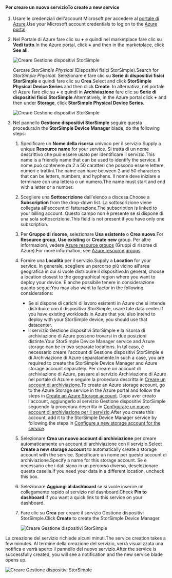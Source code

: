 <!--author=alkohli last changed:02/10/2017-->


#### <a name="to-create-a-new-service"></a><span data-ttu-id="9e263-101">Per creare un nuovo servizio</span><span class="sxs-lookup"><span data-stu-id="9e263-101">To create a new service</span></span>

1. <span data-ttu-id="9e263-102">Usare le credenziali dell'account Microsoft per accedere al [portale di Azure](https://portal.azure.com/).</span><span class="sxs-lookup"><span data-stu-id="9e263-102">Use your Microsoft account credentials to log on to the [Azure portal](https://portal.azure.com/).</span></span>

2. <span data-ttu-id="9e263-103">Nel Portale di Azure fare clic su **+** e quindi nel marketplace fare clic su **Vedi tutto**.</span><span class="sxs-lookup"><span data-stu-id="9e263-103">In the Azure portal, click **+** and then in the marketplace, click **See all**.</span></span>

    ![Creare Gestione dispositivi StorSimple](./media/storsimple-8000-create-new-service/createssdevman1.png)

    <span data-ttu-id="9e263-105">Cercare _StorSimple Physical_ (Dispositivi fisici StorSimple).</span><span class="sxs-lookup"><span data-stu-id="9e263-105">Search for _StorSimple Physical_.</span></span> <span data-ttu-id="9e263-106">Selezionare e fare clic su **Serie di dispositivi fisici StorSimple** e quindi fare clic su **Crea**.</span><span class="sxs-lookup"><span data-stu-id="9e263-106">Select and click **StorSimple Physical Device Series** and then click **Create**.</span></span> <span data-ttu-id="9e263-107">In alternativa, nel portale di Azure fare clic su **+** e quindi in **Archiviazione** fare clic su **Serie di dispositivi fisici StorSimple**.</span><span class="sxs-lookup"><span data-stu-id="9e263-107">Alternatively, in the Azure portal click **+** and then under **Storage**, click **StorSimple Physical Device Series**.</span></span>

    ![Creare Gestione dispositivi StorSimple](./media/storsimple-8000-create-new-service/createssdevman11.png)

3. <span data-ttu-id="9e263-109">Nel pannello **Gestione dispositivi StorSimple** seguire questa procedura:</span><span class="sxs-lookup"><span data-stu-id="9e263-109">In the **StorSimple Device Manager** blade, do the following steps:</span></span>
   
   1. <span data-ttu-id="9e263-110">Specificare un **Nome della risorsa** univoco per il servizio.</span><span class="sxs-lookup"><span data-stu-id="9e263-110">Supply a unique **Resource name** for your service.</span></span> <span data-ttu-id="9e263-111">Si tratta di un nome descrittivo che può essere usato per identificare il servizio.</span><span class="sxs-lookup"><span data-stu-id="9e263-111">This name is a friendly name that can be used to identify the service.</span></span> <span data-ttu-id="9e263-112">Il nome può contenere da 2 a 50 caratteri che possono essere lettere, numeri e trattini.</span><span class="sxs-lookup"><span data-stu-id="9e263-112">The name can have between 2 and 50 characters that can be letters, numbers, and hyphens.</span></span> <span data-ttu-id="9e263-113">Il nome deve iniziare e terminare con una lettera o un numero.</span><span class="sxs-lookup"><span data-stu-id="9e263-113">The name must start and end with a letter or a number.</span></span>

   2. <span data-ttu-id="9e263-114">Scegliere una **Sottoscrizione** dall'elenco a discesa.</span><span class="sxs-lookup"><span data-stu-id="9e263-114">Choose a **Subscription** from the drop-down list.</span></span> <span data-ttu-id="9e263-115">La sottoscrizione viene collegata all'account di fatturazione.</span><span class="sxs-lookup"><span data-stu-id="9e263-115">The subscription is linked to your billing account.</span></span> <span data-ttu-id="9e263-116">Questo campo non è presente se si dispone di una sola sottoscrizione.</span><span class="sxs-lookup"><span data-stu-id="9e263-116">This field is not present if you have only one subscription.</span></span>

   3. <span data-ttu-id="9e263-117">Per **Gruppo di risorse**, selezionare **Usa esistente** o **Crea nuovo**.</span><span class="sxs-lookup"><span data-stu-id="9e263-117">For **Resource group**, **Use existing** or **Create new** group.</span></span> <span data-ttu-id="9e263-118">Per altre informazioni, vedere [Azure resource groups](https://azure.microsoft.com/documentation/articles/virtual-machines-windows-infrastructure-resource-groups-guidelines/) (Gruppi di risorse di Azure).</span><span class="sxs-lookup"><span data-stu-id="9e263-118">For more information, see [Azure resource groups](https://azure.microsoft.com/documentation/articles/virtual-machines-windows-infrastructure-resource-groups-guidelines/).</span></span>
   
   4. <span data-ttu-id="9e263-119">Fornire una **Località** per il servizio.</span><span class="sxs-lookup"><span data-stu-id="9e263-119">Supply a **Location** for your service.</span></span> <span data-ttu-id="9e263-120">In generale, scegliere un percorso più vicino all'area geografica in cui si vuole distribuire il dispositivo.</span><span class="sxs-lookup"><span data-stu-id="9e263-120">In general, choose a location closest to the geographical region where you want to deploy your device.</span></span> <span data-ttu-id="9e263-121">È anche possibile tenere in considerazione quanto segue:</span><span class="sxs-lookup"><span data-stu-id="9e263-121">You may also want to factor in the following considerations:</span></span> 
      
      * <span data-ttu-id="9e263-122">Se si dispone di carichi di lavoro esistenti in Azure che si intende distribuire con il dispositivo StorSimple, usare tale data center.</span><span class="sxs-lookup"><span data-stu-id="9e263-122">If you have existing workloads in Azure that you also intend to deploy with your StorSimple device, you should use that datacenter.</span></span>
      * <span data-ttu-id="9e263-123">Il servizio Gestione dispositivi StorSimple e la risorsa di archiviazione di Azure possono trovarsi in due posizioni distinte.</span><span class="sxs-lookup"><span data-stu-id="9e263-123">Your StorSimple Device Manager service and Azure storage can be in two separate locations.</span></span> <span data-ttu-id="9e263-124">In tal caso, è necessario creare l'account di Gestione dispositivi StorSimple e di Archiviazione di Azure separatamente.</span><span class="sxs-lookup"><span data-stu-id="9e263-124">In such a case, you are required to create the StorSimple Device Manager and Azure storage account separately.</span></span> <span data-ttu-id="9e263-125">Per creare un account di archiviazione di Azure, passare al servizio Archiviazione di Azure nel portale di Azure e seguire la procedura descritta in [Creare un account di archiviazione](../articles/storage/common/storage-create-storage-account.md#create-a-storage-account).</span><span class="sxs-lookup"><span data-stu-id="9e263-125">To create an Azure storage account, go to the Azure Storage service in the Azure portal and follow the steps in [Create an Azure Storage account](../articles/storage/common/storage-create-storage-account.md#create-a-storage-account).</span></span> <span data-ttu-id="9e263-126">Dopo aver creato l'account, aggiungerlo al servizio Gestione dispositivi StorSimple seguendo la procedura descritta in [Configurare un nuovo account di archiviazione per il servizio](../articles/storsimple/storsimple-8000-deployment-walkthrough-u2.md#configure-a-new-storage-account-for-the-service).</span><span class="sxs-lookup"><span data-stu-id="9e263-126">After you create this account, add it to the StorSimple Device Manager service by following the steps in [Configure a new storage account for the service](../articles/storsimple/storsimple-8000-deployment-walkthrough-u2.md#configure-a-new-storage-account-for-the-service).</span></span>

   5. <span data-ttu-id="9e263-127">Selezionare **Crea un nuovo account di archiviazione** per creare automaticamente un account di archiviazione con il servizio.</span><span class="sxs-lookup"><span data-stu-id="9e263-127">Select **Create a new storage account** to automatically create a storage account with the service.</span></span> <span data-ttu-id="9e263-128">Specificare un nome per questo account di archiviazione.</span><span class="sxs-lookup"><span data-stu-id="9e263-128">Specify a name for this storage account.</span></span> <span data-ttu-id="9e263-129">Se è necessario che i dati siano in un percorso diverso, deselezionare questa casella.</span><span class="sxs-lookup"><span data-stu-id="9e263-129">If you need your data in a different location, uncheck this box.</span></span>

   6. <span data-ttu-id="9e263-130">Selezionare **Aggiungi al dashboard** se si vuole inserire un collegamento rapido al servizio nel dashboard.</span><span class="sxs-lookup"><span data-stu-id="9e263-130">Check **Pin to dashboard** if you want a quick link to this service on your dashboard.</span></span>
      
   7. <span data-ttu-id="9e263-131">Fare clic su **Crea** per creare il servizio Gestione dispositivi StorSimple.</span><span class="sxs-lookup"><span data-stu-id="9e263-131">Click **Create** to create the StorSimple Device Manager.</span></span>

       ![Creare Gestione dispositivi StorSimple](./media/storsimple-8000-create-new-service/createssdevman2.png)
   
<span data-ttu-id="9e263-133">La creazione del servizio richiede alcuni minuti.</span><span class="sxs-lookup"><span data-stu-id="9e263-133">The service creation takes a few minutes.</span></span> <span data-ttu-id="9e263-134">Al termine della creazione del servizio, verrà visualizzata una notifica e verrà aperto il pannello del nuovo servizio.</span><span class="sxs-lookup"><span data-stu-id="9e263-134">After the service is successfully created, you will see a notification and the new service blade opens up.</span></span>
   
![Creare Gestione dispositivi StorSimple](./media/storsimple-8000-create-new-service/createssdevman5.png)


